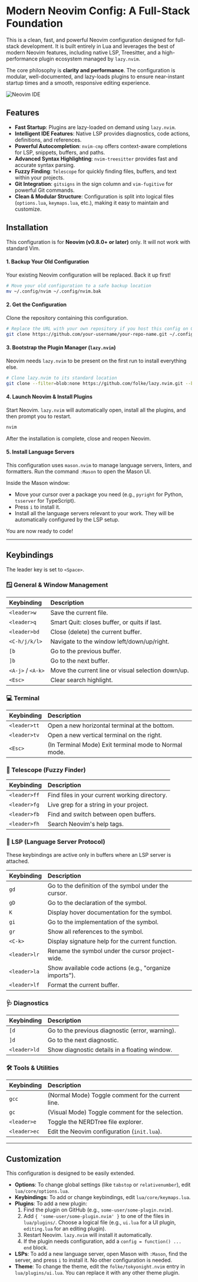 # Modern Neovim Config: A Full-Stack Foundation

This is a clean, fast, and powerful Neovim configuration designed for full-stack development. It is built entirely in Lua and leverages the best of modern Neovim features, including native LSP, Treesitter, and a high-performance plugin ecosystem managed by `lazy.nvim`.

The core philosophy is **clarity and performance**. The configuration is modular, well-documented, and lazy-loads plugins to ensure near-instant startup times and a smooth, responsive editing experience.

![Neovim IDE](https://user-images.githubusercontent.com/587834/204907204-58e1887e-4b63-44b4-8703-930499e1338d.png)

## Features

-   **Fast Startup**: Plugins are lazy-loaded on demand using `lazy.nvim`.
-   **Intelligent IDE Features**: Native LSP provides diagnostics, code actions, definitions, and references.
-   **Powerful Autocompletion**: `nvim-cmp` offers context-aware completions for LSP, snippets, buffers, and paths.
-   **Advanced Syntax Highlighting**: `nvim-treesitter` provides fast and accurate syntax parsing.
-   **Fuzzy Finding**: `Telescope` for quickly finding files, buffers, and text within your projects.
-   **Git Integration**: `gitsigns` in the sign column and `vim-fugitive` for powerful Git commands.
-   **Clean & Modular Structure**: Configuration is split into logical files (`options.lua`, `keymaps.lua`, etc.), making it easy to maintain and customize.

## Installation

This configuration is for **Neovim (v0.8.0+ or later)** only. It will not work with standard Vim.

#### 1. Backup Your Old Configuration
Your existing Neovim configuration will be replaced. Back it up first!
```bash
# Move your old configuration to a safe backup location
mv ~/.config/nvim ~/.config/nvim.bak
```

#### 2. Get the Configuration
Clone the repository containing this configuration.
```bash
# Replace the URL with your own repository if you host this config on Git
git clone https://github.com/your-username/your-repo-name.git ~/.config/nvim
```

#### 3. Bootstrap the Plugin Manager (`lazy.nvim`)
Neovim needs `lazy.nvim` to be present on the first run to install everything else.
```bash
# Clone lazy.nvim to its standard location
git clone --filter=blob:none https://github.com/folke/lazy.nvim.git --branch=stable ~/.local/share/nvim/lazy/lazy.nvim
```

#### 4. Launch Neovim & Install Plugins
Start Neovim. `lazy.nvim` will automatically open, install all the plugins, and then prompt you to restart.
```bash
nvim
```
After the installation is complete, close and reopen Neovim.

#### 5. Install Language Servers
This configuration uses `mason.nvim` to manage language servers, linters, and formatters.
Run the command `:Mason` to open the Mason UI.

Inside the Mason window:
-   Move your cursor over a package you need (e.g., `pyright` for Python, `tsserver` for TypeScript).
-   Press `i` to install it.
-   Install all the language servers relevant to your work. They will be automatically configured by the LSP setup.

You are now ready to code!

---

## Keybindings

The leader key is set to `<Space>`.

### 🪟 General & Window Management

| Keybinding      | Description                                     |
| :-------------- | :---------------------------------------------- |
| `<leader>w`     | Save the current file.                          |
| `<leader>q`     | Smart Quit: closes buffer, or quits if last.    |
| `<leader>bd`    | Close (delete) the current buffer.              |
| `<C-h/j/k/l>`   | Navigate to the window left/down/up/right.      |
| `[b`            | Go to the previous buffer.                      |
| `]b`            | Go to the next buffer.                          |
| `<A-j>` / `<A-k>` | Move the current line or visual selection down/up. |
| `<Esc>`         | Clear search highlight.                         |

### 💻 Terminal

| Keybinding      | Description                                     |
| :-------------- | :---------------------------------------------- |
| `<leader>tt`    | Open a new horizontal terminal at the bottom.   |
| `<leader>tv`    | Open a new vertical terminal on the right.      |
| `<Esc>`         | (In Terminal Mode) Exit terminal mode to Normal mode. |

### 🔭 Telescope (Fuzzy Finder)

| Keybinding      | Description                                     |
| :-------------- | :---------------------------------------------- |
| `<leader>ff`    | Find files in your current working directory.   |
| `<leader>fg`    | Live grep for a string in your project.         |
| `<leader>fb`    | Find and switch between open buffers.           |
| `<leader>fh`    | Search Neovim's help tags.                      |

### 🧠 LSP (Language Server Protocol)

These keybindings are active only in buffers where an LSP server is attached.

| Keybinding      | Description                                     |
| :-------------- | :---------------------------------------------- |
| `gd`            | Go to the definition of the symbol under the cursor. |
| `gD`            | Go to the declaration of the symbol.            |
| `K`             | Display hover documentation for the symbol.     |
| `gi`            | Go to the implementation of the symbol.         |
| `gr`            | Show all references to the symbol.              |
| `<C-k>`         | Display signature help for the current function. |
| `<leader>lr`    | Rename the symbol under the cursor project-wide. |
| `<leader>la`    | Show available code actions (e.g., "organize imports"). |
| `<leader>lf`    | Format the current buffer.                      |

### 🩺 Diagnostics

| Keybinding      | Description                                     |
| :-------------- | :---------------------------------------------- |
| `[d`            | Go to the previous diagnostic (error, warning). |
| `]d`            | Go to the next diagnostic.                      |
| `<leader>ld`    | Show diagnostic details in a floating window.   |

### 🛠️ Tools & Utilities

| Keybinding      | Description                                     |
| :-------------- | :---------------------------------------------- |
| `gcc`           | (Normal Mode) Toggle comment for the current line. |
| `gc`            | (Visual Mode) Toggle comment for the selection.  |
| `<leader>e`     | Toggle the NERDTree file explorer.              |
| `<leader>ec`    | Edit the Neovim configuration (`init.lua`).      |

---

## Customization

This configuration is designed to be easily extended.

-   **Options**: To change global settings (like `tabstop` or `relativenumber`), edit `lua/core/options.lua`.
-   **Keybindings**: To add or change keybindings, edit `lua/core/keymaps.lua`.
-   **Plugins**: To add a new plugin:
    1.  Find the plugin on GitHub (e.g., `some-user/some-plugin.nvim`).
    2.  Add `{ 'some-user/some-plugin.nvim' }` to one of the files in `lua/plugins/`. Choose a logical file (e.g., `ui.lua` for a UI plugin, `editing.lua` for an editing plugin).
    3.  Restart Neovim. `lazy.nvim` will install it automatically.
    4.  If the plugin needs configuration, add a `config = function() ... end` block.
-   **LSPs**: To add a new language server, open Mason with `:Mason`, find the server, and press `i` to install it. No other configuration is needed.
-   **Theme**: To change the theme, edit the `folke/tokyonight.nvim` entry in `lua/plugins/ui.lua`. You can replace it with any other theme plugin.


